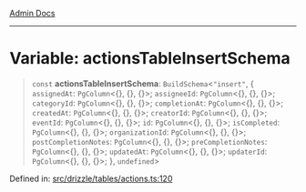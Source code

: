 [Admin Docs](/)

***

# Variable: actionsTableInsertSchema

> `const` **actionsTableInsertSchema**: `BuildSchema`\<`"insert"`, \{ `assignedAt`: `PgColumn`\<\{\}, \{\}, \{\}\>; `assigneeId`: `PgColumn`\<\{\}, \{\}, \{\}\>; `categoryId`: `PgColumn`\<\{\}, \{\}, \{\}\>; `completionAt`: `PgColumn`\<\{\}, \{\}, \{\}\>; `createdAt`: `PgColumn`\<\{\}, \{\}, \{\}\>; `creatorId`: `PgColumn`\<\{\}, \{\}, \{\}\>; `eventId`: `PgColumn`\<\{\}, \{\}, \{\}\>; `id`: `PgColumn`\<\{\}, \{\}, \{\}\>; `isCompleted`: `PgColumn`\<\{\}, \{\}, \{\}\>; `organizationId`: `PgColumn`\<\{\}, \{\}, \{\}\>; `postCompletionNotes`: `PgColumn`\<\{\}, \{\}, \{\}\>; `preCompletionNotes`: `PgColumn`\<\{\}, \{\}, \{\}\>; `updatedAt`: `PgColumn`\<\{\}, \{\}, \{\}\>; `updaterId`: `PgColumn`\<\{\}, \{\}, \{\}\>; \}, `undefined`\>

Defined in: [src/drizzle/tables/actions.ts:120](https://github.com/PurnenduMIshra129th/talawa-api/blob/6dd1cb0af1891b88aa61534ec8a6180536cd264f/src/drizzle/tables/actions.ts#L120)
